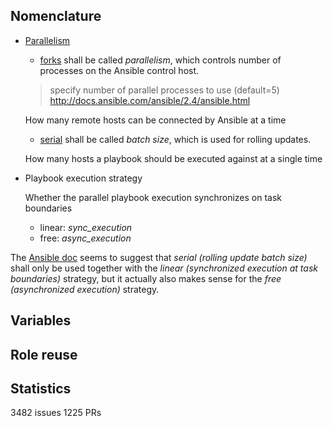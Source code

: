 
## Nomenclature

* [Parallelism](https://www.ansible.com/blog/ansible-performance-tuning)

  - [forks](http://docs.ansible.com/ansible/latest/intro_configuration.html#forks) shall be called *parallelism*, which controls number of processes on the Ansible control host.

  > specify number of parallel processes to use (default=5)
  http://docs.ansible.com/ansible/2.4/ansible.html

  How many remote hosts can be connected by Ansible at a time

  - [serial](http://docs.ansible.com/ansible/latest/playbooks_delegation.html) shall be called *batch size*, which is used for rolling updates.

  How many hosts a playbook should be executed against at a single time

* Playbook execution strategy

  Whether the parallel playbook execution synchronizes on task boundaries

  - linear: *sync_execution*
  - free: *async_execution*

The [Ansible doc](http://docs.ansible.com/ansible/latest/playbooks_strategies.html) seems to suggest that *serial (rolling update batch size)* shall only be used together with the *linear (synchronized execution at task boundaries)* strategy, but it actually also makes sense for the *free (asynchronized execution)* strategy.

## Variables

## Role reuse

## Statistics

3482 issues
1225 PRs

